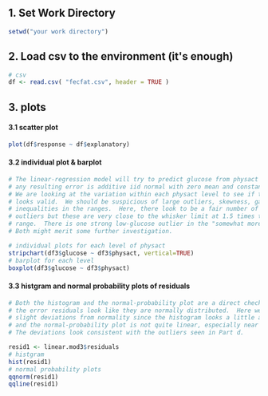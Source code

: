 ## 1. Set Work Directory
```r
setwd("your work directory")
```

## 2. Load csv to the environment (it's enough)

```r
# csv
df <- read.csv( "fecfat.csv", header = TRUE )
```

## 3. plots

#### 3.1 scatter plot
```r
plot(df$response ~ df$explanatory)
```

#### 3.2 individual plot & barplot

```r
# The linear-regression model will try to predict glucose from physact and assumes
# any resulting error is additive iid normal with zero mean and constant variance.
# We are looking at the variation within each physact level to see if the error assumption
# looks valid.  We should be suspicious of large outliers, skewness, gaps, or large
# inequalities in the ranges.  Here, there look to be a fair number of high-glucose
# outliers but these are very close to the whisker limit at 1.5 times the inter-quartile 
# range.  There is one strong low-glucose outlier in the "somewhat more active" set.
# Both might merit some further investigation.

# individual plots for each level of physact
stripchart(df3$glucose ~ df3$physact, vertical=TRUE)
# barplot for each level
boxplot(df3$glucose ~ df3$physact)
```

#### 3.3 histgram and normal probability plots of residuals
```r
# Both the histogram and the normal-probability plot are a direct check on how much
# the error residuals look like they are normally distributed.  Here we see some
# slight deviations from normality since the histogram looks a little asymetric
# and the normal-probability plot is not quite linear, especially near the ends.
# The deviations look consistent with the outliers seen in Part d.

resid1 <- linear.mod3$residuals
# histgram
hist(resid1)
# normal probability plots
qqnorm(resid1)
qqline(resid1)
```
